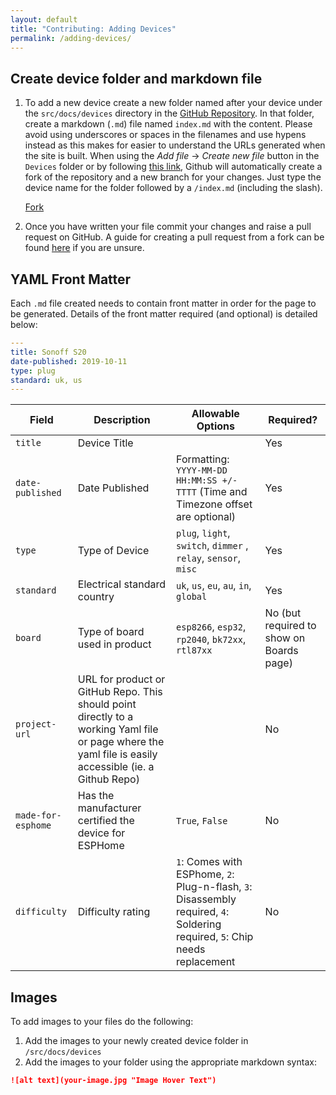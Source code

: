 ```yaml
---
layout: default
title: "Contributing: Adding Devices"
permalink: /adding-devices/
---
```


## Create device folder and markdown file

1. To add a new device create a new folder named after your device under the `src/docs/devices` directory in the [GitHub Repository](https://github.com/esphome/esphome-devices). In that folder, create a markdown (`.md`) file named `index.md` with the content. Please avoid using underscores or spaces in the filenames and use hypens instead as this makes for easier to understand the URLs generated when the site is built. When using the _Add file_ -> _Create new file_ button in the `Devices` folder or by following [this link](https://github.com/esphome/esphome-devices/new/main/src/docs/devices), Github will automatically create a fork of the repository and a new branch for your changes. Just type the device name for the folder followed by a `/index.md` (including the slash).

   <script async defer src="https://buttons.github.io/buttons.js"></script>

   <a class="github-button" href="https://github.com/esphome/esphome-devices/fork" data-icon="octicon-repo-forked" data-size="large" data-show-count="true" aria-label="Fork esphome-devices/esphome-devices on GitHub">Fork</a>

2. Once you have written your file commit your changes and raise a pull request on GitHub. A guide for creating a pull request from a fork can be found [here](https://help.github.com/en/articles/creating-a-pull-request-from-a-fork) if you are unsure.

## YAML Front Matter

Each `.md` file created needs to contain front matter in order for the page to be generated. Details of the front matter required (and optional) is detailed below:

```yaml
---
title: Sonoff S20
date-published: 2019-10-11
type: plug
standard: uk, us
---
```

| Field              | Description                                                                                                                                            | Allowable Options                                                                                                           | Required?                                |
| ------------------ | ------------------------------------------------------------------------------------------------------------------------------------------------------ | --------------------------------------------------------------------------------------------------------------------------- | ---------------------------------------- |
| `title`            | Device Title                                                                                                                                           |                                                                                                                             | Yes                                      |
| `date-published`   | Date Published                                                                                                                                         | Formatting: `YYYY-MM-DD HH:MM:SS +/-TTTT` (Time and Timezone offset are optional)                                           | Yes                                      |
| `type`             | Type of Device                                                                                                                                         | `plug`, `light`, `switch`, `dimmer` , `relay`, `sensor`, `misc`                                                             | Yes                                      |
| `standard`         | Electrical standard country                                                                                                                            | `uk`, `us`, `eu`, `au`, `in`, `global`                                                                                      | Yes                                      |
| `board`            | Type of board used in product                                                                                                                          | `esp8266`, `esp32`, `rp2040`, `bk72xx`, `rtl87xx`                                                                           | No (but required to show on Boards page) |
| `project-url`      | URL for product or GitHub Repo. This should point directly to a working Yaml file or page where the yaml file is easily accessible (ie. a Github Repo) |                                                                                                                             | No                                       |
| `made-for-esphome` | Has the manufacturer certified the device for ESPHome                                                                                                  | `True`, `False`                                                                                                             | No                                       |
| `difficulty`       | Difficulty rating                                                                                                                                      | `1`: Comes with ESPhome, `2`: Plug-n-flash, `3`: Disassembly required, `4`: Soldering required, `5`: Chip needs replacement | No                                       |

## Images

To add images to your files do the following:

1. Add the images to your newly created device folder in `/src/docs/devices`
2. Add the images to your folder using the appropriate markdown syntax:

```md
![alt text](your-image.jpg "Image Hover Text")
```
